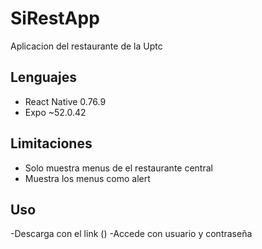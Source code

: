 # SiRestApp
 Aplicacion del restaurante de la Uptc

## Lenguajes
- React Native 0.76.9
- Expo ~52.0.42

## Limitaciones
- Solo muestra menus de el restaurante central
- Muestra los menus como alert

## Uso 
-Descarga con el link ()
-Accede con usuario y contraseña